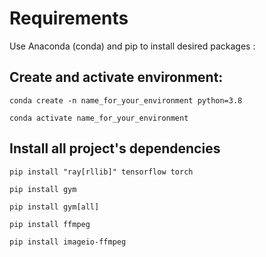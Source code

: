# Requirements

Use Anaconda (conda) and pip to install desired packages :

## Create and activate environment:

```
conda create -n name_for_your_environment python=3.8
```

```
conda activate name_for_your_environment
```

## Install all project's dependencies

```
pip install "ray[rllib]" tensorflow torch
```

```
pip install gym
```

```
pip install gym[all]
```

```
pip install ffmpeg
```

```
pip install imageio-ffmpeg
```